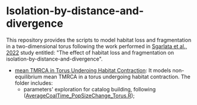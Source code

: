 # Isolation-by-distance-and-divergence

This repository provides the scripts to model habitat loss and fragmentation in a two-dimensional torus following the work performed in [Sgarlata et al., 2022](https://www.biorxiv.org/content/10.1101/2022.10.26.513874v1) study entitled: "The effect of habitat loss and fragmentation on isolation-by-distance-and-divergence".

* [mean TMRCA in Torus Underoing Habitat Contraction](HabitatContraction): It models non-equilibrium mean TMRCA in a torus undergoing habitat contraction. The folder includes:
   * parameters' exploration for catalog building, following ([AverageCoalTime_PopSizeChange_Torus.R](HabitatContraction/AverageCoalTime_PopSizeChange_Torus.R));
